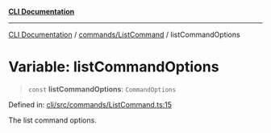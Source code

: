 [**CLI Documentation**](../../../README.md)

***

[CLI Documentation](../../../README.md) / [commands/ListCommand](../README.md) / listCommandOptions

# Variable: listCommandOptions

> `const` **listCommandOptions**: `CommandOptions`

Defined in: [cli/src/commands/ListCommand.ts:15](https://github.com/stonemjs/cli/blob/c980e34c3e365606f5472998f0ccb119c79896c3/src/commands/ListCommand.ts#L15)

The list command options.
